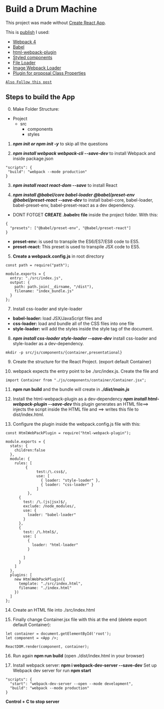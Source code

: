 # Build a Drum Machine

This project was made without [Create React App](https://github.com/facebook/create-react-app).

This is [publish](https://jovial-curran-05179c.netlify.com/)
I used:
- [Webpack 4](https://webpack.js.org/)
- [Babel](https://babeljs.io/)
- [html-webpack-plugin](https://github.com/jantimon/html-webpack-plugin)
- [Styled components](https://www.styled-components.com/)
- [File Loader](https://github.com/webpack-contrib/file-loader)
- [Image Webpack Loader](https://www.npmjs.com/package/image-webpack-loader)
- [Plugin for proposal Class Properties](https://babeljs.io/docs/en/babel-plugin-proposal-class-properties)


[`Also Follow this post`](https://www.valentinog.com/blog/babel/)

## Steps to build the App

 0. Make Folder Structure:
- Project
  - src
     - components
     - styles

 1. **_npm init or npm init -y_** to skip all the questions

 2. **_npm install webpack webpack-cli --save-dev_** to install Webpack and inside package.json
 ```
 "scripts": {
  "build": "webpack --mode production"
}
 ```

 3. **_npm install react react-dom --save_** to install React

 4. **_npm install @babel/core babel-loader @babel/preset-env @babel/preset-react --save-dev_** to install babel-core, babel-loader, babel-preset-env, babel-preset-react as a dev dependency.

 * DONT FOTGET **CREATE .babelrc file** inside the project folder. With this:
```
{
  "presets": ["@babel/preset-env", "@babel/preset-react"]
}
```
- **preset-env:** is used to transpile the ES6/ES7/ES8 code to ES5.
- **preset-react:** This preset is used to transpile JSX code to ES5.

 5. **Create a webpack.config.js** in root directory

```
const path = require("path");

module.exports = {
  entry: "./src/index.js",
  output: {
    path: path.join(__dirname, "/dist"),
    filename: "index_bundle.js"
  }
};
```
 7. Install css-loader and style-loader

- **babel-loader:** load JSX/JavaScript files and 
- **css-loader:** load and bundle all of the CSS files into one file
- **style-loader:** will add the styles inside the style tag of the document.

 8. **_npm install css-loader style-loader --save-dev_** install css-loader and style-loader as a dev-dependency.
```
mkdir -p src/js/components/{container,presentational}
```

 9. Create the structure for the React Project. (export default Container)
 
 10. webpack expects the entry point to be ./src/index.js. Create the file and
 ```
import Container from "./js/components/container/Container.jsx";

 ```

 11. **npm run build** and the bundle will create in **_./dist/main.js_**

 12. Install the html-webpack-plugin as a dev-dependency 
**_npm install html-webpack-plugin --save-dev_**
this plugin generates an HTML file==> injects the script inside the HTML file and ==> writes this file to dist/index.html.

 13. Configure the plugin inside the webpack.config.js file with this: 

```
const HtmlWebPackPlugin = require("html-webpack-plugin");

module.exports = {
  stats: {
    children:false
  },
  module: {
    rules: [
         {
              test:/\.css$/,
              use: [
                { loader: "style-loader" },
                { loader: "css-loader" }
              ]
          },
      {
        test: /\.(js|jsx)$/,
        exclude: /node_modules/,
        use: {
          loader: "babel-loader"
        }
      },
      {
        test: /\.html$/,
        use: [
          {
            loader: "html-loader"
          }
          
        ]
      }
    ]
  },
  plugins: [
    new HtmlWebPackPlugin({
      template: "./src/index.html",
      filename: "./index.html"
    })
  ]
};

```

14. Create an HTML file into ./src/index.html 

15. Finally change Container.jsx file with this at the end (delete export default Container):

```
let container = document.getElementById('root');
let component = <App />;

ReactDOM.render(component, container);
```

16. Run again **npm run build** (open ./dist/index.html in your browser)

17. Install webpack server: **npm i webpack-dev-server --save-dev** Set up Webpack dev server for run **npm start**
```
"scripts": {
  "start": "webpack-dev-server --open --mode development",
  "build": "webpack --mode production"
}
```
**Control + C to stop server**